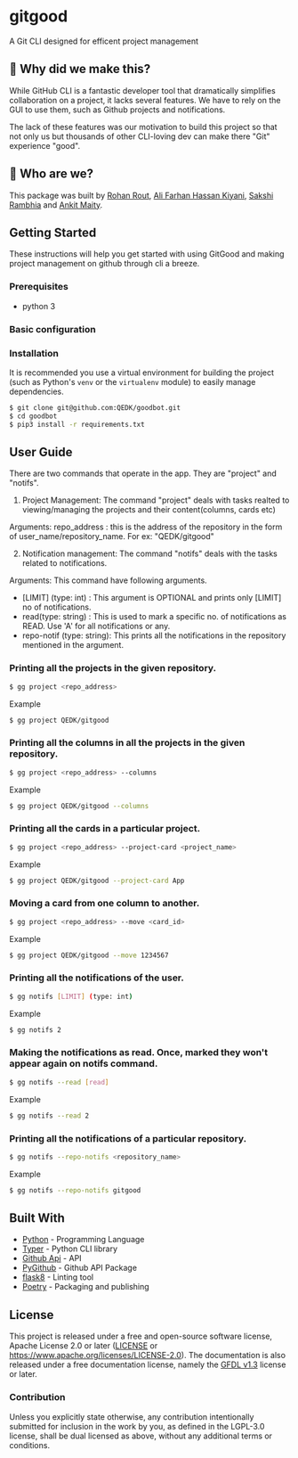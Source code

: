 # gitgood

A Git CLI designed for efficent project management

## 🙋 Why did we make this?

While GitHub CLI is a fantastic developer tool that dramatically simplifies collaboration on a project, it lacks several features. We have to rely on the GUI to use them, such as Github projects and notifications.

The lack of these features was our motivation to build this project so that not only us but thousands of other CLI-loving dev can make there "Git" experience "good".

## 👷 Who are we?

This package was built by [Rohan Rout](https://github.com/routrohan), [Ali Farhan Hassan Kiyani](https://github.com/farhan2742), [Sakshi Rambhia](https://github.com/Sakshi16) and [Ankit Maity](https://github.com/QEDK).

## Getting Started

These instructions will help you get started with using GitGood and making project management on github through cli a breeze.

### Prerequisites

* python 3

### Basic configuration



### Installation
It is recommended you use a virtual environment for building the project (such as Python's `venv` or the `virtualenv` module) to easily manage dependencies.
```bash
$ git clone git@github.com:QEDK/goodbot.git
$ cd goodbot
$ pip3 install -r requirements.txt
```

## User Guide

There are two commands that operate in the app. They are "project" and "notifs".

1. Project Management: The command "project" deals with tasks realted to viewing/managing the projects and their content(columns, cards etc)

Arguments: repo_address : this is the address of the repository in the form of user_name/repository_name. For ex: "QEDK/gitgood"

2. Notification management: The command "notifs" deals with the tasks related to notifications.

Arguments: This command have following arguments.

- [LIMIT] (type: int) : This argument is OPTIONAL and prints only [LIMIT] no of notifications.
- read(type: string) : This is used to mark a specific no. of notifications as READ. Use 'A' for all notifications or any.
- repo-notif (type: string): This prints all the notifications in the repository mentioned in the argument.

### Printing all the projects in the given repository.

```bash
$ gg project <repo_address>
```
Example

```bash
$ gg project QEDK/gitgood
```

### Printing all the columns in all the projects in the given repository.

```bash
$ gg project <repo_address> --columns
```
Example

```bash
$ gg project QEDK/gitgood --columns
```

### Printing all the cards in a particular project.

```bash
$ gg project <repo_address> --project-card <project_name>
```
Example

```bash
$ gg project QEDK/gitgood --project-card App
```

### Moving a card from one column to another.

```bash
$ gg project <repo_address> --move <card_id>
```
Example

```bash
$ gg project QEDK/gitgood --move 1234567
```

### Printing all the notifications of the user.

```bash
$ gg notifs [LIMIT] (type: int)
```
Example

```bash
$ gg notifs 2
```

### Making the notifications as read. Once, marked they won't appear again on notifs command.

```bash
$ gg notifs --read [read]
```
Example

```bash
$ gg notifs --read 2
```

### Printing all the notifications of a particular repository.

```bash
$ gg notifs --repo-notifs <repository_name>
```
Example

```bash
$ gg notifs --repo-notifs gitgood
```

## Built With

* [Python](https://www.python.org/) - Programming Language
* [Typer](https://typer.tiangolo.com/) - Python CLI library
* [Github Api](https://developer.github.com/v3/) - API
* [PyGithub](https://github.com/PyGithub/PyGithub) - Github API Package
* [flask8](https://pypi.org/project/flake8/) - Linting tool
* [Poetry](https://python-poetry.org/) - Packaging and publishing

## License

This project is released under a free and open-source software license, Apache License 2.0 or later ([LICENSE](LICENSE) or https://www.apache.org/licenses/LICENSE-2.0). The documentation is also released under a free documentation license, namely the [GFDL v1.3](https://www.gnu.org/licenses/fdl-1.3.en.html) license or later.

### Contribution

Unless you explicitly state otherwise, any contribution intentionally submitted
for inclusion in the work by you, as defined in the LGPL-3.0 license, shall be dual licensed as above, without any
additional terms or conditions.
